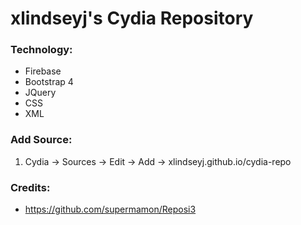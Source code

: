 # xlindseyj's Cydia Repository
### Technology:
- Firebase
- Bootstrap 4
- JQuery
- CSS
- XML

### Add Source:
1. Cydia -> Sources -> Edit -> Add -> xlindseyj.github.io/cydia-repo

### Credits:
- https://github.com/supermamon/Reposi3
